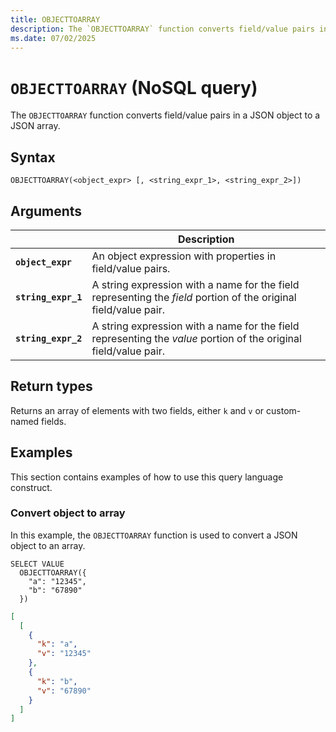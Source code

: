 ```yaml
---
title: OBJECTTOARRAY
description: The `OBJECTTOARRAY` function converts field/value pairs in a JSON object to a JSON array.
ms.date: 07/02/2025
---
```


# `OBJECTTOARRAY` (NoSQL query)

The `OBJECTTOARRAY` function converts field/value pairs in a JSON object to a JSON array.

## Syntax

```nosql
OBJECTTOARRAY(<object_expr> [, <string_expr_1>, <string_expr_2>])
```

## Arguments

| | Description |
| --- | --- |
| **`object_expr`** | An object expression with properties in field/value pairs. |
| **`string_expr_1`** | A string expression with a name for the field representing the *field* portion of the original field/value pair. |
| **`string_expr_2`** | A string expression with a name for the field representing the *value* portion of the original field/value pair. |

## Return types

Returns an array of elements with two fields, either `k` and `v` or custom-named fields.

## Examples

This section contains examples of how to use this query language construct.

### Convert object to array

In this example, the `OBJECTTOARRAY` function is used to convert a JSON object to an array.

```nosql
SELECT VALUE
  OBJECTTOARRAY({
    "a": "12345",
    "b": "67890"
  })
```

```json
[
  [
    {
      "k": "a",
      "v": "12345"
    },
    {
      "k": "b",
      "v": "67890"
    }
  ]
]
```
